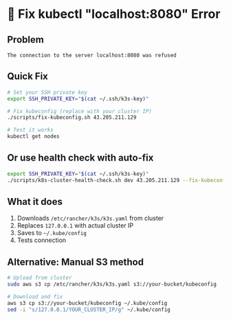 # 🔧 Fix kubectl "localhost:8080" Error

## Problem
```
The connection to the server localhost:8080 was refused
```

## Quick Fix

```bash
# Set your SSH private key
export SSH_PRIVATE_KEY="$(cat ~/.ssh/k3s-key)"

# Fix kubeconfig (replace with your cluster IP)
./scripts/fix-kubeconfig.sh 43.205.211.129

# Test it works
kubectl get nodes
```

## Or use health check with auto-fix
```bash
export SSH_PRIVATE_KEY="$(cat ~/.ssh/k3s-key)"
./scripts/k8s-cluster-health-check.sh dev 43.205.211.129 --fix-kubeconfig
```

## What it does
1. Downloads `/etc/rancher/k3s/k3s.yaml` from cluster
2. Replaces `127.0.0.1` with actual cluster IP
3. Saves to `~/.kube/config`
4. Tests connection

## Alternative: Manual S3 method
```bash
# Upload from cluster
sudo aws s3 cp /etc/rancher/k3s/k3s.yaml s3://your-bucket/kubeconfig

# Download and fix
aws s3 cp s3://your-bucket/kubeconfig ~/.kube/config
sed -i "s/127.0.0.1/YOUR_CLUSTER_IP/g" ~/.kube/config
```